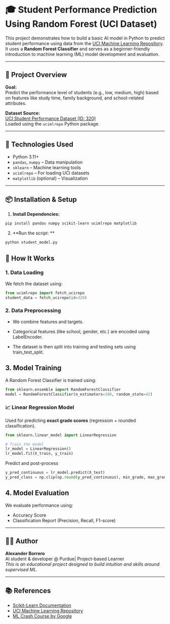 # 🎓 Student Performance Prediction Using Random Forest (UCI Dataset)

This project demonstrates how to build a basic AI model in Python to predict student performance using data from the [UCI Machine Learning Repository](https://archive.ics.uci.edu/). It uses a **Random Forest Classifier** and serves as a beginner-friendly introduction to machine learning (ML) model development and evaluation.

---

## 📘 Project Overview

**Goal:**  
Predict the performance level of students (e.g., low, medium, high) based on features like study time, family background, and school-related attributes.

**Dataset Source:**  
[UCI Student Performance Dataset (ID: 320)](https://archive.ics.uci.edu/ml/datasets/student+performance)  
Loaded using the `ucimlrepo` Python package.

---

## 🧰 Technologies Used

- Python 3.11+
- `pandas`, `numpy` – Data manipulation
- `sklearn` – Machine learning tools
- `ucimlrepo` – For loading UCI datasets
- `matplotlib` (optional) – Visualization

---

## 📦 Installation & Setup

1. **Install Dependencies:**

```bash
pip install pandas numpy scikit-learn ucimlrepo matplotlib

```
2. **Run the script: **
   
```bash
python student_model.py
```
## 🧠 How It Works

### 1. **Data Loading**

We fetch the dataset using:

```python
from ucimlrepo import fetch_ucirepo  
student_data = fetch_ucirepo(id=320)
```
### 2. Data Preprocessing

- We combine features and targets.

- Categorical features (like school, gender, etc.) are encoded using LabelEncoder.

- The dataset is then split into training and testing sets using train_test_split.

## 3. Model Training
A Random Forest Classifier is trained using:
```python
from sklearn.ensemble import RandomForestClassifier  
model = RandomForestClassifier(n_estimators=100, random_state=42)
```
### 📈 **Linear Regression Model**

Used for predicting **exact grade scores** (regression + rounded classification).

```python
from sklearn.linear_model import LinearRegression

# Train the model
lr_model = LinearRegression()
lr_model.fit(X_train, y_train)
```

Predict and post-process

```python
y_pred_continuous = lr_model.predict(X_test)
y_pred_class = np.clip(np.round(y_pred_continuous), min_grade, max_grade)
```

## 4. Model Evaluation
We evaluate performance using:
- Accuracy Score
- Classification Report (Precision, Recall, F1-score)
___

## 👩‍💻 Author

**Alexander Borrero**  
AI student & developer @ Purdue| Project-based Learner  
_This is an educational project designed to build intuition and skills around supervised ML._

---

## 📚 References

- [Scikit-Learn Documentation](https://scikit-learn.org/stable/)
- [UCI Machine Learning Repository](https://archive.ics.uci.edu/)
- [ML Crash Course by Google](https://developers.google.com/machine-learning/crash-course)
